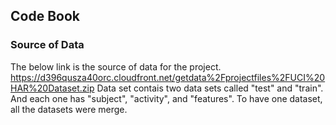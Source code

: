 ## Code Book

### Source of Data
The below link is the source of data for the project.
      https://d396qusza40orc.cloudfront.net/getdata%2Fprojectfiles%2FUCI%20HAR%20Dataset.zip
Data set contais two data sets called "test" and "train". And each one has "subject", "activity", and "features".
To have one dataset, all the datasets were merge.


